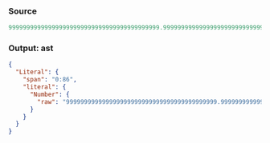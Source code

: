 ### Source
```js parse:expr
999999999999999999999999999999999999999999.9999999999999999999999999999999999999999999
```

### Output: ast
```json
{
  "Literal": {
    "span": "0:86",
    "literal": {
      "Number": {
        "raw": "999999999999999999999999999999999999999999.9999999999999999999999999999999999999999999"
      }
    }
  }
}
```
